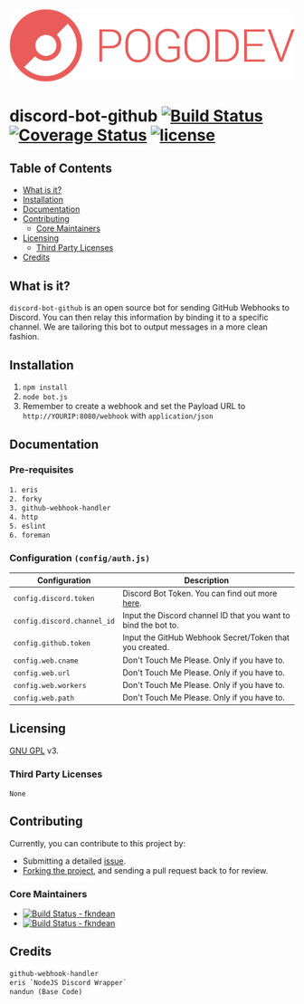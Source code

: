 [![POGODEV](https://github.com/pogodevorg/assets/blob/master/public/img/logo-github.png?raw=true)](https://pogodev.org)

# discord-bot-github [![Build Status](https://img.shields.io/travis/pogodev/discord-bot-github/master.svg)](https://img.shields.io/travis/pogodev/discord-bot-github) [![Coverage Status](https://coveralls.io/repos/github/pogodevorg/discord-bot-github/badge.svg?branch=master)](https://coveralls.io/github/pogodevorg/discord-bot-github?branch=master) [![license](https://img.shields.io/github/license/pogodevorg/discord-bot-github.svg?maxAge=2592000?style=flat-square)](#)

## Table of Contents

* [What is it?](#what-is-it)
* [Installation](#installation)
* [Documentation](#documentation)
* [Contributing](#contributing)
  * [Core Maintainers](#core-maintainers)
* [Licensing](#licensing)
  * [Third Party Licenses](#third-party-licenses)
* [Credits](#credits)

## What is it?
`discord-bot-github` is an open source bot for sending GitHub Webhooks to Discord.
You can then relay this information by binding it to a specific channel. We are tailoring this bot to output messages in a more clean fashion.

## Installation
1. `npm install`
2. `node bot.js`
3. Remember to create a webhook and set the Payload URL to `http://YOURIP:8080/webhook` with `application/json`

## Documentation
### Pre-requisites
	1. eris
	2. forky
	3. github-webhook-handler
	4. http
	5. eslint
	6. foreman
### Configuration `(config/auth.js)`
Configuration | Description
----------------|--------------
`config.discord.token` | Discord Bot Token. You can find out more [here](https://discordapp.com/developers/docs/topics/oauth2#bots).
`config.discord.channel_id` | Input the Discord channel ID that you want to bind the bot to.
`config.github.token` | Input the GitHub Webhook Secret/Token that you created.
`config.web.cname` | Don't Touch Me Please. Only if you have to.
`config.web.url` | Don't Touch Me Please. Only if you have to.
`config.web.workers` | Don't Touch Me Please. Only if you have to.
`config.web.path` | Don't Touch Me Please. Only if you have to.

## Licensing
[GNU GPL](https://github.com/pogodevorg/discord-bot-github/blob/master/LICENSE) v3.

### Third Party Licenses
    None

## Contributing
Currently, you can contribute to this project by:
* Submitting a detailed [issue](https://github.com/pogodevorg/discord-bot-github/issues/new).
* [Forking the project](https://github.com/pogodevorg/discord-bot-github/fork), and sending a pull request back to for review.

### Core Maintainers

* [![Build Status](https://github.com/fkndean.png?size=36) - fkndean](https://github.com/fkndean)
* [![Build Status](https://github.com/Lisiano256.png?size=36) - fkndean](https://github.com/Lisiano256)

## Credits
    github-webhook-handler
	eris `NodeJS Discord Wrapper`
	nandun (Base Code)
